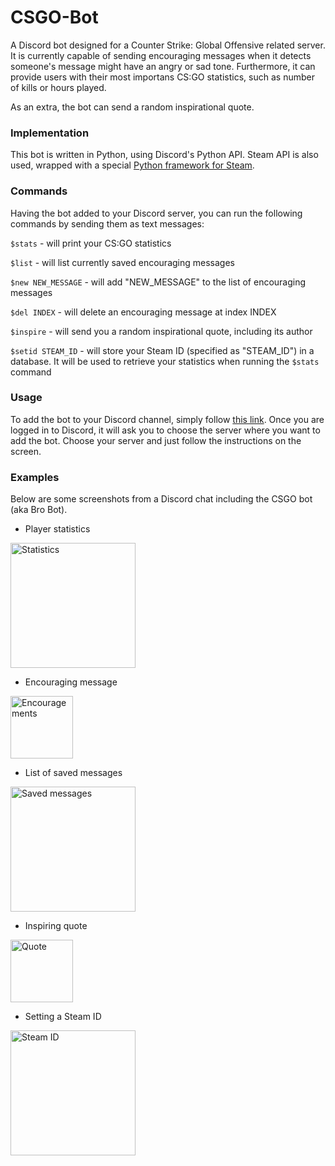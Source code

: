 # CSGO-Bot

A Discord bot designed for a Counter Strike: Global Offensive related server. 
It is currently capable of sending encouraging messages when it detects someone's message might have an angry or sad tone.
Furthermore, it can provide users with their most importans CS:GO statistics, such as number of kills or hours played.

As an extra, the bot can send a random inspirational quote.

### Implementation
This bot is written in Python, using Discord's Python API. Steam API is also used, 
wrapped with a special [Python framework for Steam](https://github.com/ValvePython/steam).

### Commands
Having the bot added to your Discord server, you can run the following commands by sending them as text messages:

```$stats``` - will print your CS:GO statistics

```$list``` - will list currently saved encouraging messages

```$new NEW_MESSAGE``` - will add "NEW_MESSAGE" to the list of encouraging messages

```$del INDEX``` - will delete an encouraging message at index INDEX

```$inspire``` - will send you a random inspirational quote, including its author

```$setid STEAM_ID``` - will store your Steam ID (specified as "STEAM_ID") in a database. It will be used to retrieve your statistics when running the `$stats` command

### Usage
To add the bot to your Discord channel, simply follow [this link](https://discord.com/api/oauth2/authorize?client_id=845198409676881930&permissions=2148002880&scope=bot).
Once you are logged in to Discord, it will ask you to choose the server where you want to add the bot. Choose your server and just follow the instructions on the screen.

### Examples
Below are some screenshots from a Discord chat including the CSGO bot (aka Bro Bot).


* Player statistics</p>
<img src="./examples/stats.PNG" alt="Statistics" style="height: 200px"/>

* Encouraging message</p>
<img src="./examples/enc.PNG" alt="Encouragements" style="height: 100px"/>

* List of saved messages</p>
<img src="./examples/list.PNG" alt="Saved messages" style="height: 200px"/>

* Inspiring quote</p>
<img src="./examples/inspire.PNG" alt="Quote" style="height: 100px"/>

* Setting a Steam ID</p>
<img src="./examples/setid.PNG" alt="Steam ID" style="height: 200px"/>
